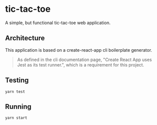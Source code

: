 # tic-tac-toe
A simple, but functional tic-tac-toe web application.

## Architecture

This application is based on a create-react-app cli boilerplate generator.

> As defined in the cli documentation page, "Create React App uses Jest as its test runner.", which is a requirement for this project.

## Testing

```yarn test```

## Running

```yarn start```

